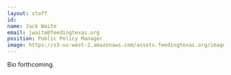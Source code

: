 ```yaml
---
layout: staff
id: 
name: Jack Waite
email: jwaite@feedingtexas.org
position: Public Policy Manager
image: https://s3-us-west-2.amazonaws.com/assets.feedingtexas.org/images/staff/jack-waite.JPG
---
```

Bio forthcoming.
